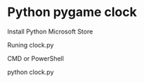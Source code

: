 <h1> Python pygame clock </h1>

<p> Install Python Microsoft Store </p>

<p> Runing clock.py <p>
  CMD or PowerShell
  
  
  python clock.py
